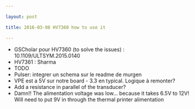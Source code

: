 ```yaml
---

layout: post

title: 2016-03-08 HV7360 how to use it

---
```



-   GSCholar pour HV7360 (to solve the issues) :
    10.1109/ULTSYM.2015.0140
-   HV7361 : Sharma
-   TODO
-   Pulser: integrer un schema sur le readme de murgen
-   VPE est a 5V sur notre board - 3.3 en typical. Logique à remonter?
-   Add a resistance in parallel of the transducer?
-   Damn!! The alimentation voltage was low... because it takes 6.5V to
    12V! Will need to put 9V in through the thermal printer alimentation

